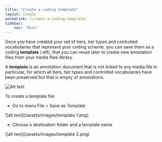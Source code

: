 ```yaml
---
title: "Create a coding template"
layout: single
permalink: /create-a-coding-template/
sidebar:
    nav: "docs"
---
```


 Once you have created your set of tiers, tier types and controlled vocabularies that represent your coding scheme, you can save them as a coding **template** (.etf), that you can reuse later to create new annotation files from your media files library. 

A **template** is an annotation document that is not linked to any media file in particular, for which all tiers, tier types and controlled vocabularies have been preserved but that is empty of annotations.

![Alt text](../assets/videos/save.gif)

To create a template file:

  * Go to menu File > Save as Template

![alt text](/assets/images/template 1.png)
  
  * Choose a destination folder and a template name

![alt text](/assets/images/template 2.png)







